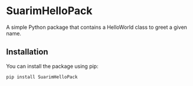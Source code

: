 # SuarimHelloPack

A simple Python package that contains a HelloWorld class to greet a given name.

## Installation

You can install the package using pip:

```bash
pip install SuarimHelloPack
